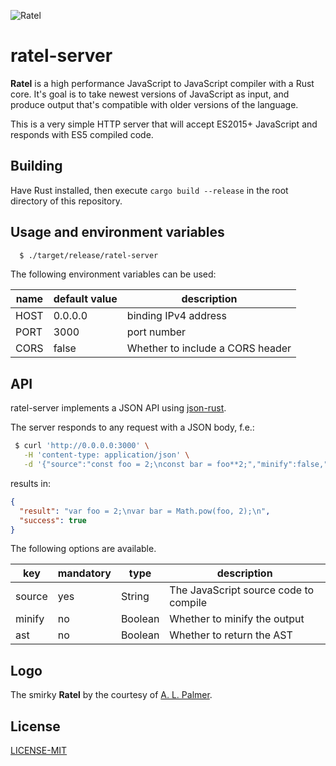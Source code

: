![Ratel](http://maciej.codes/things/ratel-400.png)

# ratel-server

**Ratel** is a high performance JavaScript to JavaScript compiler with a Rust core. It's goal is to take newest versions of JavaScript as input, and produce output that's compatible with older versions of the language.

This is a very simple HTTP server that will accept ES2015+ JavaScript and responds with ES5 compiled code.

## Building

Have Rust installed, then execute ``cargo build --release`` in the root
directory of this repository.

## Usage and environment variables

````bash
  $ ./target/release/ratel-server
````

The following environment variables can be used:

| name | default value | description                           |
|------|---------------|---------------------------------------|
| HOST | 0.0.0.0       | binding IPv4 address                  |
| PORT | 3000          | port number                           |
| CORS | false         | Whether to include a CORS header      |

## API

ratel-server implements a JSON API using [json-rust](https://github.com/maciejhirsz/json-rust).

The server responds to any request with a JSON body, f.e.:

````bash
 $ curl 'http://0.0.0.0:3000' \
   -H 'content-type: application/json' \
   -d '{"source":"const foo = 2;\nconst bar = foo**2;","minify":false,"ast":false}'
````

results in:

````json
{
  "result": "var foo = 2;\nvar bar = Math.pow(foo, 2);\n",
  "success": true
}
````

The following options are available.

| key    | mandatory | type      | description                           |
|--------|-----------|-----------|---------------------------------------|
| source | yes       | String    | The JavaScript source code to compile |
| minify | no        | Boolean   | Whether to minify the output          |
| ast    | no        | Boolean   | Whether to return the AST             |

## Logo

The smirky **Ratel** by the courtesy of [A. L. Palmer](https://www.behance.net/alpalmer60b4).

## License

[LICENSE-MIT](LICENSE-MIT)
